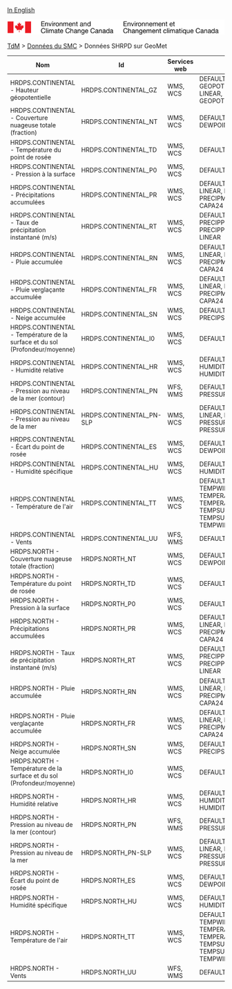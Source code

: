 [In English](geomet-hrdps_en.md)

![ECCC logo](../../img_eccc-logo.png)

[TdM](../../readme_fr.md) > [Données du SMC](../readme_fr.md) > Données SHRPD sur GeoMet


Nom                                                                          | Id                       | Services web | Styles                                                                                                
-----------------------------------------------------------------------------|--------------------------|--------------|-------------------------------------------------------------------------------------------------------
HRDPS.CONTINENTAL - Hauteur géopotentielle                                   | HRDPS.CONTINENTAL_GZ     | WMS, WCS     | DEFAULT: GEOPOTENTIELHEIGHT-LINEAR, GEOPOTENTIELHEIGHT                                                
HRDPS.CONTINENTAL - Couverture nuageuse totale (fraction)                    | HRDPS.CONTINENTAL_NT     | WMS, WCS     | DEFAULT: DEWPOINTDEP                                                                                  
HRDPS.CONTINENTAL - Température du point de rosée                            | HRDPS.CONTINENTAL_TD     | WMS, WCS     | DEFAULT: DEWPOINT                                                                                     
HRDPS.CONTINENTAL - Pression à la surface                                    | HRDPS.CONTINENTAL_P0     | WMS, WCS     | DEFAULT: PRESSURE                                                                                     
HRDPS.CONTINENTAL - Précipitations accumulées                                | HRDPS.CONTINENTAL_PR     | WMS, WCS     | DEFAULT: CAPA24-LINEAR, PRECIPMM, PRECIPMM-LINEAR, CAPA24                                             
HRDPS.CONTINENTAL - Taux de précipitation instantané (m/s)                   | HRDPS.CONTINENTAL_RT     | WMS, WCS     | DEFAULT: PRECIPPRTMMH, PRECIPPRTMMH-LINEAR                                                            
HRDPS.CONTINENTAL - Pluie accumulée                                          | HRDPS.CONTINENTAL_RN     | WMS, WCS     | DEFAULT: CAPA24-LINEAR, PRECIPMM, PRECIPMM-LINEAR, CAPA24                                             
HRDPS.CONTINENTAL - Pluie verglaçante accumulée                              | HRDPS.CONTINENTAL_FR     | WMS, WCS     | DEFAULT: CAPA24-LINEAR, PRECIPMM, PRECIPMM-LINEAR, CAPA24                                             
HRDPS.CONTINENTAL - Neige accumulée                                          | HRDPS.CONTINENTAL_SN     | WMS, WCS     | DEFAULT: PRECIPSNOW, PRECIPSNOW-LINEAR                                                                
HRDPS.CONTINENTAL - Température de la surface et du sol (Profondeur/moyenne) | HRDPS.CONTINENTAL_I0     | WMS, WCS     | DEFAULT: TEMPSOIL                                                                                     
HRDPS.CONTINENTAL - Humidité relative                                        | HRDPS.CONTINENTAL_HR     | WMS, WCS     | DEFAULT: HUMIDITYREL-LINEAR, HUMIDITYREL                                                              
HRDPS.CONTINENTAL - Pression au niveau de la mer (contour)                   | HRDPS.CONTINENTAL_PN     | WFS, WMS     | DEFAULT: PRESSURE4_LINE                                                                               
HRDPS.CONTINENTAL - Pression au niveau de la mer                             | HRDPS.CONTINENTAL_PN-SLP | WMS, WCS     | DEFAULT: PRESSURE4-LINEAR, PRESSURE4, PRESSURESEAHIGH, PRESSURESEALOW                                 
HRDPS.CONTINENTAL - Écart du point de rosée                                  | HRDPS.CONTINENTAL_ES     | WMS, WCS     | DEFAULT: DEWPOINTDEP                                                                                  
HRDPS.CONTINENTAL - Humidité spécifique                                      | HRDPS.CONTINENTAL_HU     | WMS, WCS     | DEFAULT: HUMIDITYSPEC                                                                                 
HRDPS.CONTINENTAL - Température de l'air                                     | HRDPS.CONTINENTAL_TT     | WMS, WCS     | DEFAULT: TEMPWINTER-LINEAR, TEMPERATURE, TEMPERATURE-LINEAR, TEMPSUMMER, TEMPSUMMER-LINEAR, TEMPWINTER
HRDPS.CONTINENTAL - Vents                                                    | HRDPS.CONTINENTAL_UU     | WFS, WMS     | DEFAULT: WINDARROW                                                                                    
HRDPS.NORTH - Couverture nuageuse totale (fraction)                          | HRDPS.NORTH_NT           | WMS, WCS     | DEFAULT: DEWPOINTDEP                                                                                  
HRDPS.NORTH - Température du point de rosée                                  | HRDPS.NORTH_TD           | WMS, WCS     | DEFAULT: DEWPOINT                                                                                     
HRDPS.NORTH - Pression à la surface                                          | HRDPS.NORTH_P0           | WMS, WCS     | DEFAULT: PRESSURE                                                                                     
HRDPS.NORTH - Précipitations accumulées                                      | HRDPS.NORTH_PR           | WMS, WCS     | DEFAULT: CAPA24-LINEAR, PRECIPMM, PRECIPMM-LINEAR, CAPA24                                             
HRDPS.NORTH - Taux de précipitation instantané (m/s)                         | HRDPS.NORTH_RT           | WMS, WCS     | DEFAULT: PRECIPPRTMMH, PRECIPPRTMMH-LINEAR                                                            
HRDPS.NORTH - Pluie accumulée                                                | HRDPS.NORTH_RN           | WMS, WCS     | DEFAULT: CAPA24-LINEAR, PRECIPMM, PRECIPMM-LINEAR, CAPA24                                             
HRDPS.NORTH - Pluie verglaçante accumulée                                    | HRDPS.NORTH_FR           | WMS, WCS     | DEFAULT: CAPA24-LINEAR, PRECIPMM, PRECIPMM-LINEAR, CAPA24                                             
HRDPS.NORTH - Neige accumulée                                                | HRDPS.NORTH_SN           | WMS, WCS     | DEFAULT: PRECIPSNOW, PRECIPSNOW-LINEAR                                                                
HRDPS.NORTH - Température de la surface et du sol (Profondeur/moyenne)       | HRDPS.NORTH_I0           | WMS, WCS     | DEFAULT: TEMPSOIL                                                                                     
HRDPS.NORTH - Humidité relative                                              | HRDPS.NORTH_HR           | WMS, WCS     | DEFAULT: HUMIDITYREL-LINEAR, HUMIDITYREL                                                              
HRDPS.NORTH - Pression au niveau de la mer (contour)                         | HRDPS.NORTH_PN           | WFS, WMS     | DEFAULT: PRESSURE4_LINE                                                                               
HRDPS.NORTH - Pression au niveau de la mer                                   | HRDPS.NORTH_PN-SLP       | WMS, WCS     | DEFAULT: PRESSURE4-LINEAR, PRESSURE4, PRESSURESEAHIGH, PRESSURESEALOW                                 
HRDPS.NORTH - Écart du point de rosée                                        | HRDPS.NORTH_ES           | WMS, WCS     | DEFAULT: DEWPOINTDEP                                                                                  
HRDPS.NORTH - Humidité spécifique                                            | HRDPS.NORTH_HU           | WMS, WCS     | DEFAULT: HUMIDITYSPEC                                                                                 
HRDPS.NORTH - Température de l'air                                           | HRDPS.NORTH_TT           | WMS, WCS     | DEFAULT: TEMPWINTER-LINEAR, TEMPERATURE, TEMPERATURE-LINEAR, TEMPSUMMER, TEMPSUMMER-LINEAR, TEMPWINTER
HRDPS.NORTH - Vents                                                          | HRDPS.NORTH_UU           | WFS, WMS     | DEFAULT: WINDARROW                                                                                    


